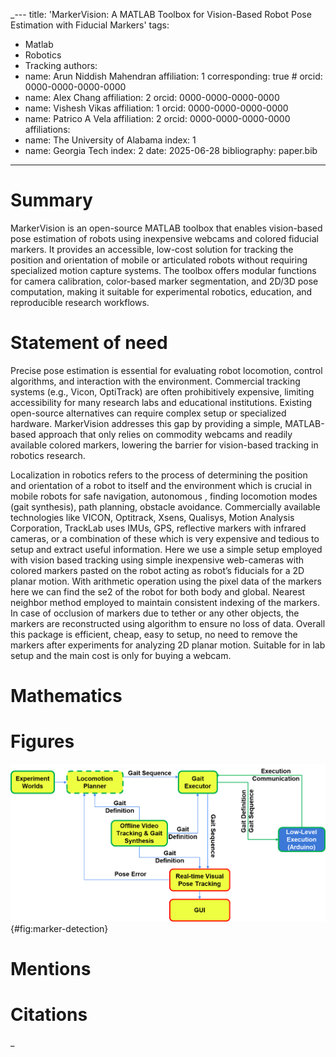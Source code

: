 _---
title: 'MarkerVision: A MATLAB Toolbox for Vision-Based Robot Pose Estimation with Fiducial Markers'
tags:
  - Matlab
  - Robotics
  - Tracking
authors:
  - name: Arun Niddish Mahendran
    affiliation: 1
    corresponding: true #
    orcid: 0000-0000-0000-0000
  - name: Alex Chang
    affiliation: 2
    orcid: 0000-0000-0000-0000
  - name: Vishesh Vikas
    affiliation: 1
    orcid: 0000-0000-0000-0000
  - name: Patrico A Vela
    affiliation: 2
    orcid: 0000-0000-0000-0000
affiliations:
 - name: The University of Alabama
   index: 1
 - name: Georgia Tech
   index: 2
date: 2025-06-28
bibliography: paper.bib
---

# Summary

MarkerVision is an open-source MATLAB toolbox that enables vision-based pose estimation of robots using inexpensive webcams and colored fiducial markers. It provides an accessible, low-cost solution for tracking the position and orientation of mobile or articulated robots without requiring specialized motion capture systems. The toolbox offers modular functions for camera calibration, color-based marker segmentation, and 2D/3D pose computation, making it suitable for experimental robotics, education, and reproducible research workflows.

# Statement of need

Precise pose estimation is essential for evaluating robot locomotion, control algorithms, and interaction with the environment. Commercial tracking systems (e.g., Vicon, OptiTrack) are often prohibitively expensive, limiting accessibility for many research labs and educational institutions. Existing open-source alternatives can require complex setup or specialized hardware. MarkerVision addresses this gap by providing a simple, MATLAB-based approach that only relies on commodity webcams and readily available colored markers, lowering the barrier for vision-based tracking in robotics research.

Localization in robotics refers to the process of determining the position and orientation of a robot to itself and the environment which is crucial in mobile robots for safe navigation, autonomous , finding locomotion modes (gait synthesis), path planning, obstacle avoidance. Commercially available technologies like VICON, Optitrack, Xsens, Qualisys, Motion Analysis Corporation, TrackLab uses IMUs, GPS, reflective markers with infrared cameras, or a combination of these which is very expensive and tedious to setup and extract useful information. Here we use a simple setup employed with vision based tracking using simple inexpensive web-cameras with colored markers pasted on the robot acting as robot’s fiducials for a 2D planar motion. With arithmetic operation using the pixel data of the markers here we can find the se2 of the robot for both body and global. Nearest neighbor method employed to maintain consistent indexing of the markers. In case of occlusion of markers due to tether or any other objects, the markers are reconstructed using algorithm to ensure no loss of data. Overall this package is efficient, cheap, easy to setup, no need to remove the markers after experiments for analyzing 2D planar motion. Suitable for in lab setup and the main cost is only for buying a webcam.

# Mathematics

# Figures

![Marker detection pipeline.](..\figures\tracking_workflow.png){#fig:marker-detection}

# Mentions

# Citations
_
